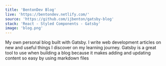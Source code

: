```yaml
---
title: 'BentonDev Blog'
live: 'https://bentondev.netlify.com/'
source: 'https://github.com/ijbenton/gatsby-blog'
stack: 'React - Styled Components - Gatsby'
image: 'blog.png'
---
```


My own personal blog built with Gatsby. I write web development articles on new and useful things I discover on my learning journey. Gatsby is a great tool to use when building a blog because it makes adding and updating content so easy by using markdown files